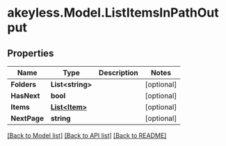 # akeyless.Model.ListItemsInPathOutput

## Properties

Name | Type | Description | Notes
------------ | ------------- | ------------- | -------------
**Folders** | **List&lt;string&gt;** |  | [optional] 
**HasNext** | **bool** |  | [optional] 
**Items** | [**List&lt;Item&gt;**](Item.md) |  | [optional] 
**NextPage** | **string** |  | [optional] 

[[Back to Model list]](../README.md#documentation-for-models) [[Back to API list]](../README.md#documentation-for-api-endpoints) [[Back to README]](../README.md)

